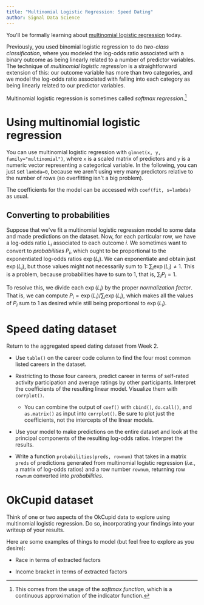 ```yaml
---
title: "Multinomial Logistic Regression: Speed Dating"
author: Signal Data Science
---
```


You'll be formally learning about [multinomial logistic regression](https://en.wikipedia.org/wiki/Multinomial_logistic_regression#As_a_log-linear_model) today.

Previously, you used binomial logistic regression to do *two-class classification*, where you modeled the log-odds ratio associated with a binary outcome as being linearly related to a number of predictor variables. The technique of *multinomial logistic regression* is a straightforward extension of this: our outcome variable has more than two categories, and we model the log-odds ratio associated with falling into each category as being linearly related to our predictor variables.

Multinomial logistic regression is sometimes called *softmax regression*.[^softmax]

[^softmax]: This comes from the usage of the *softmax function*, which is a continuous approximation of the indicator function.

Using multinomial logistic regression
=====================================

You can use multinomial logistic regression with `glmnet(x, y, family="multinomial")`, where `x` is a scaled matrix of predictors and `y` is a numeric vector representing a categorical variable. In the following, you can just set `lambda=0`, because we aren't using very many predictors relative to the number of rows (so overfitting isn't a big problem).

The coefficients for the model can be accessed with `coef(fit, s=lambda)` as usual.

Converting to probabilities
---------------------------

Suppose that we've fit a multinomial logistic regression model to some data and made predictions on the dataset. Now, for each particular row, we have a log-odds ratio $L_i$ associated to each outcome $i$. We sometimes want to convert to *probabilities* $P_i$, which ought to be proportional to the exponentiated log-odds ratios $\exp(L_i)$. We can exponentiate and obtain just $\exp(L_i)$, but those values might not necessarily sum to 1: $\sum_i \exp(L_i) \ne 1$. This is a problem, because probabilities have to sum to 1, that is, $\sum_i P_i = 1$.

To resolve this, we divide each $\exp(L_i)$ by the proper *normalization factor*. That is, we can compute $P_i = \exp(L_i) / \sum_i \exp(L_i)$, which makes all the values of $P_i$ sum to 1 as desired while still being proportional to $\exp(L_i)$.

Speed dating dataset
====================

Return to the aggregated speed dating dataset from Week 2.

* Use `table()` on the career code column to find the four most common listed careers in the dataset.

* Restricting to those four careers, predict career in terms of self-rated activity participation and average ratings by other participants. Interpret the coefficients of the resulting linear model. Visualize them with `corrplot()`.

	* You can combine the output of `coef()` with `cbind()`, `do.call()`, and `as.matrix()` as input into `corrplot()`. Be sure to plot just the coefficients, not the intercepts of the linear models.

* Use your model to make predictions on the entire dataset and look at the principal components of the resulting log-odds ratios. Interpret the results.

* Write a function `probabilities(preds, rownum)` that takes in a matrix `preds` of predictions generated from multinomial logistic regression (*i.e.*, a matrix of log-odds ratios) and a row number `rownum`, returning row `rownum` converted into *probabilities*.

OkCupid dataset
===============

Think of one or two aspects of the OkCupid data to explore using multinomial logistic regression. Do so, incorporating your findings into your writeup of your results.

Here are some examples of things to model (but feel free to explore as you desire):

* Race in terms of extracted factors

* Income bracket in terms of extracted factors